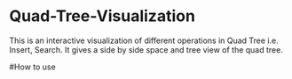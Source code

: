 # Quad-Tree-Visualization

This is an interactive visualization of different operations in Quad Tree i.e. Insert, Search. It gives a side by side space and tree view of the quad tree. 


#How to use

